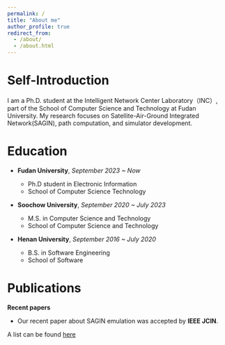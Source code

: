 ```yaml
---
permalink: /
title: "About me"
author_profile: true
redirect_from: 
  - /about/
  - /about.html
---
```


Self-Introduction
=====
I am a Ph.D. student at the Intelligent Network Center Laboratory（INC）, part of the School of Computer Science and Technology at Fudan University. My research focuses on Satellite-Air-Ground Integrated Network(SAGIN), path computation, and simulator development. 
<!-- Recently, I have been exploring topics such as **integrated space-air-ground networks**, **satellite network routing**, **simulators**, and **mobile edge computing**. -->


Education
======
* **Fudan University**, _September 2023 ~ Now_
  * Ph.D student in Electronic Information
  * School of Computer Science Technology

* **Soochow University**, _September 2020 ~ July 2023_
  * M.S. in Computer Science and Technology
  * School of Computer Science and Technology

* **Henan University**, _September 2016 ~ July 2020_
  * B.S. in Software Engineering
  * School of Software

Publications
======
**Recent papers**
  * Our recent paper about SAGIN emulation was accepted by **IEEE JCIN**.

A list can be found [here](https://ChuHuaWu.github.io/publications/)
